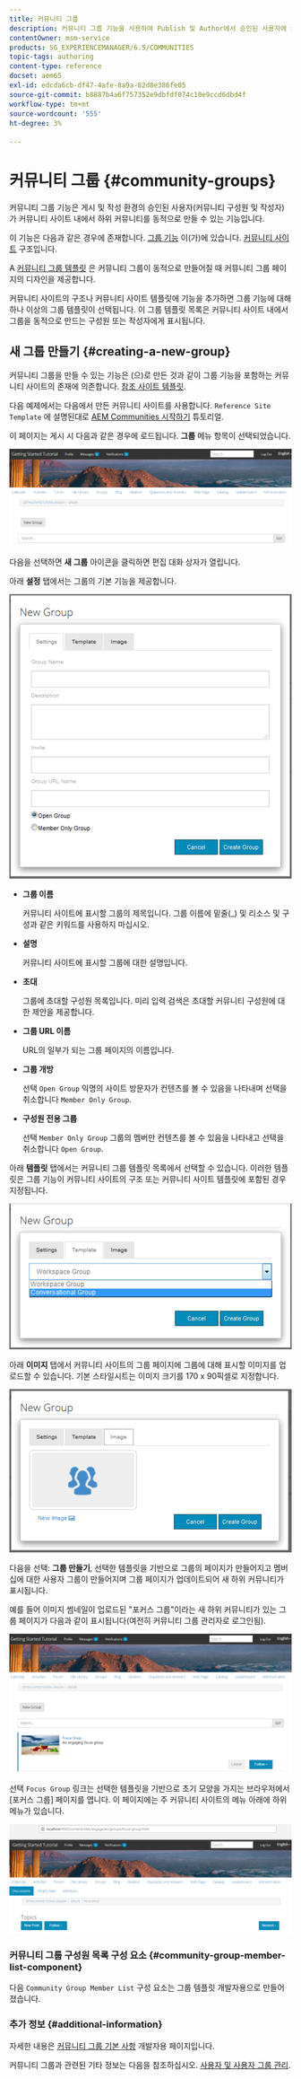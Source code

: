```yaml
---
title: 커뮤니티 그룹
description: 커뮤니티 그룹 기능을 사용하여 Publish 및 Author에서 승인된 사용자에 의해 커뮤니티 사이트 내에 하위 커뮤니티를 동적으로 만드는 방법에 대해 알아봅니다.
contentOwner: msm-service
products: SG_EXPERIENCEMANAGER/6.5/COMMUNITIES
topic-tags: authoring
content-type: reference
docset: aem65
exl-id: edcda6cb-df47-4afe-8a9a-82d8e386fe05
source-git-commit: b8887b4a6f757352e9dbfdf074c10e9ccd6dbd4f
workflow-type: tm+mt
source-wordcount: '555'
ht-degree: 3%

---
```


# 커뮤니티 그룹 {#community-groups}

커뮤니티 그룹 기능은 게시 및 작성 환경의 승인된 사용자(커뮤니티 구성원 및 작성자)가 커뮤니티 사이트 내에서 하위 커뮤니티를 동적으로 만들 수 있는 기능입니다.

이 기능은 다음과 같은 경우에 존재합니다. [그룹 기능](/help/communities/functions.md#groups-function) 이(가)에 있습니다. [커뮤니티 사이트](/help/communities/sites-console.md) 구조입니다.

A [커뮤니티 그룹 템플릿](/help/communities/tools-groups.md) 은 커뮤니티 그룹이 동적으로 만들어질 때 커뮤니티 그룹 페이지의 디자인을 제공합니다.

커뮤니티 사이트의 구조나 커뮤니티 사이트 템플릿에 기능을 추가하면 그룹 기능에 대해 하나 이상의 그룹 템플릿이 선택됩니다. 이 그룹 템플릿 목록은 커뮤니티 사이트 내에서 그룹을 동적으로 만드는 구성원 또는 작성자에게 표시됩니다.

## 새 그룹 만들기 {#creating-a-new-group}

커뮤니티 그룹을 만들 수 있는 기능은 (으)로 만든 것과 같이 그룹 기능을 포함하는 커뮤니티 사이트의 존재에 의존합니다. [참조 사이트 템플릿](/help/communities/sites.md).

다음 예제에서는 다음에서 만든 커뮤니티 사이트를 사용합니다. `Reference Site Template` 에 설명된대로 [AEM Communities 시작하기](/help/communities/getting-started.md) 튜토리얼.

이 페이지는 게시 시 다음과 같은 경우에 로드됩니다. **그룹** 메뉴 항목이 선택되었습니다.

![새 그룹](assets/new-group.png)

다음을 선택하면 **새 그룹** 아이콘을 클릭하면 편집 대화 상자가 열립니다.

아래 **설정** 탭에서는 그룹의 기본 기능을 제공합니다.

![group-settings](assets/group-settings.png)

* **그룹 이름**

  커뮤니티 사이트에 표시할 그룹의 제목입니다. 그룹 이름에 밑줄(_) 및 리소스 및 구성과 같은 키워드를 사용하지 마십시오.

* **설명**

  커뮤니티 사이트에 표시할 그룹에 대한 설명입니다.

* **초대**

  그룹에 초대할 구성원 목록입니다. 미리 입력 검색은 초대할 커뮤니티 구성원에 대한 제안을 제공합니다.

* **그룹 URL 이름**

  URL의 일부가 되는 그룹 페이지의 이름입니다.

* **그룹 개방**

  선택 `Open Group` 익명의 사이트 방문자가 컨텐츠를 볼 수 있음을 나타내며 선택을 취소합니다 `Member Only Group`.

* **구성원 전용 그룹**

  선택 `Member Only Group` 그룹의 멤버만 컨텐츠를 볼 수 있음을 나타내고 선택을 취소합니다 `Open Group`.

아래 **템플릿** 탭에서는 커뮤니티 그룹 템플릿 목록에서 선택할 수 있습니다. 이러한 템플릿은 그룹 기능이 커뮤니티 사이트의 구조 또는 커뮤니티 사이트 템플릿에 포함된 경우 지정됩니다.

![group-template](assets/group-template.png)

아래 **이미지** 탭에서 커뮤니티 사이트의 그룹 페이지에 그룹에 대해 표시할 이미지를 업로드할 수 있습니다. 기본 스타일시트는 이미지 크기를 170 x 90픽셀로 지정합니다.

![group-image](assets/group-image.png)

다음을 선택: **그룹 만들기**, 선택한 템플릿을 기반으로 그룹의 페이지가 만들어지고 멤버십에 대한 사용자 그룹이 만들어지며 그룹 페이지가 업데이트되어 새 하위 커뮤니티가 표시됩니다.

예를 들어 이미지 썸네일이 업로드된 &quot;포커스 그룹&quot;이라는 새 하위 커뮤니티가 있는 그룹 페이지가 다음과 같이 표시됩니다(여전히 커뮤니티 그룹 관리자로 로그인됨).

![group-page](assets/group-page.png)

선택 `Focus Group` 링크는 선택한 템플릿을 기반으로 초기 모양을 가지는 브라우저에서 [포커스 그룹] 페이지를 엽니다. 이 페이지에는 주 커뮤니티 사이트의 메뉴 아래에 하위 메뉴가 있습니다.

![open-group-page](assets/open-group-page.png)

### 커뮤니티 그룹 구성원 목록 구성 요소 {#community-group-member-list-component}

다음 `Community Group Member List` 구성 요소는 그룹 템플릿 개발자용으로 만들어졌습니다.

### 추가 정보 {#additional-information}

자세한 내용은 [커뮤니티 그룹 기본 사항](/help/communities/essentials-groups.md) 개발자용 페이지입니다.

커뮤니티 그룹과 관련된 기타 정보는 다음을 참조하십시오. [사용자 및 사용자 그룹 관리](/help/communities/users.md).
